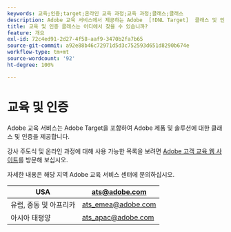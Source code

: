 ```yaml
---
keywords: 교육;인증;target;온라인 교육 과정;교육 과정;클래스;클래스
description: Adobe 교육 서비스에서 제공하는 Adobe  [!DNL Target]  클래스 및 인증을 찾으십시오.
title: 교육 및 인증 클래스는 어디에서 찾을 수 있습니까?
feature: 개요
exl-id: 72c4ed91-2d27-4f58-aaf9-3470b2fa7b65
source-git-commit: a92e88b46c72971d5d3c752593d651d8290b674e
workflow-type: tm+mt
source-wordcount: '92'
ht-degree: 100%

---
```


# 교육 및 인증

Adobe 교육 서비스는 Adobe Target을 포함하여 Adobe 제품 및 솔루션에 대한 클래스 및 인증을 제공합니다.

강사 주도식 및 온라인 과정에 대해 사용 가능한 목록을 보려면 [Adobe 고객 교육 웹 사이트](https://training.adobe.com/training/courses.html#solution=adobeTarget)를 방문해 보십시오.

자세한 내용은 해당 지역 Adobe 교육 서비스 센터에 문의하십시오.

| USA | [ats@adobe.com](mailto:ats@adobe.com) |
|---|---|
| 유럽, 중동 및 아프리카 | [ats_emea@adobe.com](mailto:ats_emea@adobe.com) |
| 아시아 태평양 | [ats_apac@adobe.com](mailto:ats_apac@adobe.com) |
